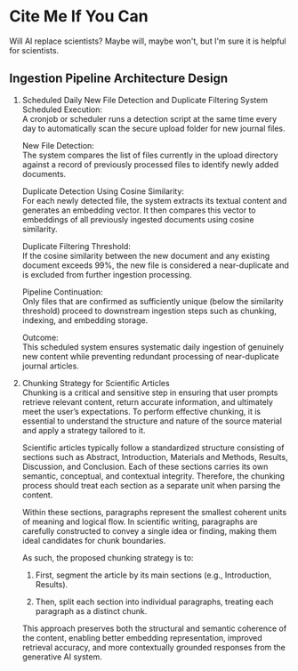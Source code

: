 # Cite Me If You Can
 Will AI replace scientists?
 Maybe will, maybe won't, but I'm sure it is helpful for scientists.

## Ingestion Pipeline Architecture Design
1. Scheduled Daily New File Detection and Duplicate Filtering System  
   Scheduled Execution:  
   A cronjob or scheduler runs a detection script at the same time every day to automatically scan the secure upload folder for new journal files.  
   
   New File Detection:  
   The system compares the list of files currently in the upload directory against a record of previously processed files to identify newly added documents.  
   
   Duplicate Detection Using Cosine Similarity:  
   For each newly detected file, the system extracts its textual content and generates an embedding vector. It then compares this vector to embeddings of all previously ingested documents using cosine similarity.  
   
   Duplicate Filtering Threshold:  
   If the cosine similarity between the new document and any existing document exceeds 99%, the new file is considered a near-duplicate and is excluded from further ingestion processing.  
   
   Pipeline Continuation:  
   Only files that are confirmed as sufficiently unique (below the similarity threshold) proceed to downstream ingestion steps such as chunking, indexing, and embedding storage.  
   
   Outcome:  
   This scheduled system ensures systematic daily ingestion of genuinely new content while preventing redundant processing of near-duplicate journal articles.

2. Chunking Strategy for Scientific Articles    
   Chunking is a critical and sensitive step in ensuring that user prompts retrieve relevant content, return accurate information, and ultimately meet the user’s expectations. To perform effective chunking, it is essential to understand the structure and nature of the source material and apply a strategy tailored to it.

   Scientific articles typically follow a standardized structure consisting of sections such as Abstract, Introduction, Materials and Methods, Results, Discussion, and Conclusion. Each of these sections carries its own semantic, conceptual, and contextual integrity. Therefore, the chunking process should treat each section as a separate unit when parsing the content.

   Within these sections, paragraphs represent the smallest coherent units of meaning and logical flow. In scientific writing, paragraphs are carefully constructed to convey a single idea or finding, making them ideal candidates for chunk boundaries.

   As such, the proposed chunking strategy is to:

      1. First, segment the article by its main sections (e.g., Introduction, Results).

      2. Then, split each section into individual paragraphs, treating each paragraph as a distinct chunk.

   This approach preserves both the structural and semantic coherence of the content, enabling better embedding representation, improved retrieval accuracy, and more contextually grounded responses from the generative AI system.